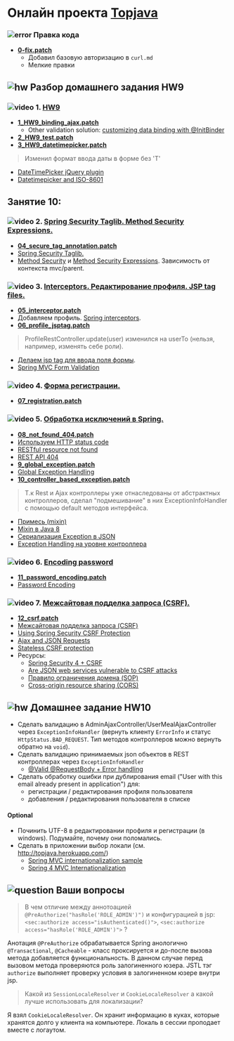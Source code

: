 # Онлайн проекта <a href="https://github.com/JavaWebinar/topjava07">Topjava</a>

### ![error](https://cloud.githubusercontent.com/assets/13649199/13672935/ef09ec1e-e6e7-11e5-9f79-d1641c05cbe6.png) Правка кода
- **<a href="https://drive.google.com/open?id=0B9Ye2auQ_NsFV083Q2pqUERTUDA">0-fix.patch</a>**
  - Добавил базовую авторизацию в `curl.md`
  - Мелкие правки

## ![hw](https://cloud.githubusercontent.com/assets/13649199/13672719/09593080-e6e7-11e5-81d1-5cb629c438ca.png) Разбор домашнего задания HW9

### ![video](https://cloud.githubusercontent.com/assets/13649199/13672715/06dbc6ce-e6e7-11e5-81a9-04fbddb9e488.png) 1. <a href="https://drive.google.com/open?id=0B9Ye2auQ_NsFZnQ2dDZsT0dvYjQ">HW9</a>
- **<a href="https://drive.google.com/open?id=0B9Ye2auQ_NsFa0E4MWNaRW9qZFE">1_HW9_binding_ajax.patch</a>**
  - Other validation solution: <a href="http://docs.spring.io/spring/docs/current/spring-framework-reference/html/mvc.html#mvc-ann-initbinder">customizing data binding with @InitBinder</a>
- **<a href="https://drive.google.com/open?id=0B9Ye2auQ_NsFUW53aHJibXhzMTQ">2_HW9_test.patch</a>**
- **<a href="https://drive.google.com/open?id=0B9Ye2auQ_NsFTXcwckRHdlhWTGc">3_HW9_datetimepicker.patch</a>**

> Изменил формат ввода даты в форме без 'T'

  - <a href="http://xdsoft.net/jqplugins/datetimepicker/">DateTimePicker jQuery plugin</a>
  - <a href="https://github.com/xdan/datetimepicker/issues/216">Datetimepicker and ISO-8601</a>

## Занятие 10:

### ![video](https://cloud.githubusercontent.com/assets/13649199/13672715/06dbc6ce-e6e7-11e5-81a9-04fbddb9e488.png) 2. <a href="https://drive.google.com/open?id=0B9Ye2auQ_NsFTVZyQnBlYUtkNms">Spring Security Taglib. Method Security Expressions.</a>
-  **<a href="https://drive.google.com/open?id=0B9Ye2auQ_NsFeVFjTnJweUF0R00">04_secure_tag_annotation.patch</a>**
-  <a href="http://docs.spring.io/spring-security/site/docs/current/reference/htmlsingle/#declaring-the-taglib">Spring Security Taglib.</a>
-  <a href="http://docs.spring.io/spring-security/site/docs/current/reference/htmlsingle/#jc-method">Method Security</a> и <a href="http://docs.spring.io/spring-security/site/docs/current/reference/htmlsingle/#method-security-expressions">Method Security Expressions</a>. Зависимость от контекста mvc/parent.

### ![video](https://cloud.githubusercontent.com/assets/13649199/13672715/06dbc6ce-e6e7-11e5-81a9-04fbddb9e488.png) 3.  <a href="https://drive.google.com/open?id=0B9Ye2auQ_NsFc1JMTE4xVG0zN0U">Interceptors. Редактирование профиля. JSP tag files.</a>
-  **<a href="https://drive.google.com/open?id=0B9Ye2auQ_NsFajBZb1g1cElkdXc">05_interceptor.patch</a>**
-  Добавляем профиль. <a href="http://www.mkyong.com/spring-mvc/spring-mvc-handler-interceptors-example/">Spring interceptors</a>.
-  **<a href="https://drive.google.com/open?id=0B9Ye2auQ_NsFc0RJZEVXQWsxd2M">06_profile_jsptag.patch</a>**

>  ProfileRestController.update(user) изменился на userTo (нельзя, например, изменять себе роли).

-  <a href="http://www.techrepublic.com/article/an-introduction-to-jsp-20s-tag-files/">Делаем jsp tag для ввода поля формы</a>.
-  <a href="http://www.codejava.net/frameworks/spring/spring-mvc-form-validation-example-with-bean-validation-api">Spring MVC Form Validation</a>

### ![video](https://cloud.githubusercontent.com/assets/13649199/13672715/06dbc6ce-e6e7-11e5-81a9-04fbddb9e488.png) 4. <a href="https://drive.google.com/open?id=0B9Ye2auQ_NsFNWpUNktMeGJURmM">Форма регистрации.</a>
-  **<a href="https://drive.google.com/open?id=0B9Ye2auQ_NsFblNKbk5vUGdYTmc">07_registration.patch</a>**

### ![video](https://cloud.githubusercontent.com/assets/13649199/13672715/06dbc6ce-e6e7-11e5-81a9-04fbddb9e488.png) 5. <a href="https://drive.google.com/open?id=0B9Ye2auQ_NsFODlhSTZnLXZzaHc">Обработка исключений в Spring.</a>
-  **<a href="https://drive.google.com/open?id=0B9Ye2auQ_NsFZnZuSHF6aXRyeVU">08_not_found_404.patch</a>**
-  <a href="http://spring.io/blog/2013/11/01/exception-handling-in-spring-mvc#using-http-status-codes">Используем HTTP status code</a>
-  <a href="http://stackoverflow.com/questions/2195639/restful-resource-not-found-404-or-204-jersey-returns-204-on-null-being-returne">RESTful resource not found</a>
-  <a href="http://stackoverflow.com/questions/9930695/rest-api-404-bad-uri-or-missing-resource">REST API 404</a>
-  **<a href="https://drive.google.com/open?id=0B9Ye2auQ_NsFR2dzd1dsX3FnbHM">9_global_exception.patch</a>**
-  <a href="http://spring.io/blog/2013/11/01/exception-handling-in-spring-mvc#global-exception-handling">Global Exception Handling</a>
-  **<a href="https://drive.google.com/open?id=0B9Ye2auQ_NsFTzBYVDJuV0h2bTQ">10_controller_based_exception.patch</a>**

>  Т.к Rest и Ajax контроллеры уже отнаследованы от абстрактных контроллеров, сделал "подмешивание" в них ExceptionInfoHandler с помощью default методов интерфейса.

-  <a href="https://ru.wikipedia.org/wiki/Примесь_(программирование)">Примесь (mixin)</a>
-  <a href="https://kerflyn.wordpress.com/2012/07/09/java-8-now-you-have-mixins/">Mixin в Java 8</a>
-  <a href="http://spring.io/blog/2013/11/01/exception-handling-in-spring-mvc#errors-and-rest">Сериализация Exception в JSON</a>
-  <a href="http://spring.io/blog/2013/11/01/exception-handling-in-spring-mvc#controller-based-exception-handling">Exception Handling на уровне контроллера</a>


### ![video](https://cloud.githubusercontent.com/assets/13649199/13672715/06dbc6ce-e6e7-11e5-81a9-04fbddb9e488.png) 6. <a href="https://drive.google.com/open?id=0B9Ye2auQ_NsFUHNiYzNMbkF6ajQ">Encoding password</a>
-  **<a href="https://drive.google.com/open?id=0B9Ye2auQ_NsFU0lwRmtrUTZmems">11_password_encoding.patch</a>**
- <a href="http://docs.spring.io/spring-security/site/docs/current/reference/htmlsingle/#core-services-password-encoding">Password Encoding</a>

### ![video](https://cloud.githubusercontent.com/assets/13649199/13672715/06dbc6ce-e6e7-11e5-81a9-04fbddb9e488.png) 7. <a href="https://drive.google.com/open?id=0B9Ye2auQ_NsFNDlPZGdUNThzNUU">Межсайтовая подделка запроса (CSRF).</a>
-  **<a href="https://drive.google.com/open?id=0B9Ye2auQ_NsFLVF0bWZKZ2dtQ2c">12_csrf.patch</a>**
-  <a class="anchor" id="csrf"></a><a href="https://ru.wikipedia.org/wiki/Межсайтовая_подделка_запроса">Межсайтовая подделка запроса (CSRF)</a>
-  <a href="http://docs.spring.io/spring-security/site/docs/current/reference/html/csrf.html#csrf-using/">Using Spring Security CSRF Protection</a>
-  <a href="http://docs.spring.io/spring-security/site/docs/current/reference/html/csrf.html#csrf-include-csrf-token-ajax">Ajax and JSON Requests</a>
-  <a href="http://blog.jdriven.com/2014/10/stateless-spring-security-part-1-stateless-csrf-protection/">Stateless CSRF protection</a>
-  Ресурсы:
    -  <a href="http://habrahabr.ru/post/264641/">Spring Security 4 + CSRF</a>
    -  <a href="http://stackoverflow.com/questions/11008469/are-json-web-services-vulnerable-to-csrf-attacks">Are JSON web services vulnerable to CSRF attacks</a>
    -  <a href="https://ru.wikipedia.org/wiki/Правило_ограничения_домена">Правило ограничения домена (SOP)</a>
    -  <a href="https://ru.wikipedia.org/wiki/Cross-origin_resource_sharing">Cross-origin resource sharing (CORS)</a>

## ![hw](https://cloud.githubusercontent.com/assets/13649199/13672719/09593080-e6e7-11e5-81d1-5cb629c438ca.png) Домашнее задание HW10
- Сделать валидацию в AdminAjaxController/UserMealAjaxController через `ExceptionInfoHandler` (вернуть клиенту `ErrorInfo` и статус `HttpStatus.BAD_REQUEST`. Тип методов контроллеров можно вернуть обратно на `void`).
- Сделать валидацию принимаемых json объектов в REST контроллерах через `ExceptionInfoHandler`
  - <a href="https://dzone.com/articles/spring-31-valid-requestbody">@Valid @RequestBody + Error handling</a>
- Сделать обработку ошибки при дублирования email ("User with this email already present in application") для: 
  - регистрации / редактирования профиля пользователя
  - добавления / редактирования пользователя в списке
    
#### Optional

- Починить UTF-8 в редактировании профиля и регистрации (в windows). Подумайте, почему они поломались.
- Сделать в приложении выбор локали (см. http://topjava.herokuapp.com/)
  -  <a href="http://www.mkyong.com/spring-mvc/spring-mvc-internationalization-example">Spring MVC internationalization sample</a>
  -  <a href="http://www.concretepage.com/spring-4/spring-4-mvc-internationalization-i18n-and-localization-l10n-annotation-example">Spring 4 MVC Internationalization</a>
  
## ![question](https://cloud.githubusercontent.com/assets/13649199/13672858/9cd58692-e6e7-11e5-905d-c295d2a456f1.png) Ваши вопросы

> В чем отличие между аннотоацией `@PreAuthorize("hasRole('ROLE_ADMIN')")` и конфигурацией в jsp: `<sec:authorize access="isAuthenticated()">`, `<sec:authorize access="hasRole('ROLE_ADMIN')">` ?

Анотация `@PreAuthorize` обрабатывается Spring анологично `@Transactional`, `@Cacheable` - класс проксируется и до-после вызова метода добавляется функциональность.
В данном случае перед вызовом метода проверяются роль залогиненного юзера. JSTL тэг `authorize` выполняет проверку условия в залогиненном юзере внутри jsp.

> Какой из `SessionLocaleResolver` и `CookieLocaleResolver` а какой лучше использовать для локализации?

Я взял `CookieLocaleResolver`. Он хранит информацию в куках, которые хранятся долго у клиента на компьютере. Локаль в сессии проподает вместе с логаутом.
